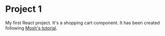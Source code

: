 # Project 1

My first React project. It's a shopping cart component. It has been created following [Mosh's tutorial](https://www.youtube.com/watch?v=Ke90Tje7VS0&list=PLWdvQmg18fix9Ygx7Fb8hSUaZS-UAr5Wh&index=25&t=7207s).